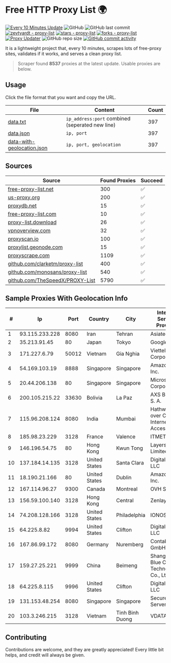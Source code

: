 
# Free HTTP Proxy List 🌍

[![Every 10 Minutes Update](https://github.com/mertguvencli/http-proxy-list/actions/workflows/main.yml/badge.svg?branch=main)](https://github.com/mertguvencli/http-proxy-list/actions/workflows/main.yml)
![GitHub](https://img.shields.io/github/license/mertguvencli/http-proxy-list)
![GitHub last commit](https://img.shields.io/github/last-commit/mertguvencli/http-proxy-list)
[![zevtyardt - proxy-list](https://img.shields.io/static/v1?label=zevtyardt&message=proxy-list&color=blue&logo=github)](https://github.com/zevtyardt/proxy-list "Go to GitHub repo")
[![stars - proxy-list](https://img.shields.io/github/stars/zevtyardt/proxy-list?style=social)](https://github.com/zevtyardt/proxy-list)
[![forks - proxy-list](https://img.shields.io/github/forks/zevtyardt/proxy-list?style=social)](https://github.com/zevtyardt/proxy-list)
[![Proxy Updater](https://github.com/zevtyardt/proxy-list/workflows/Proxy%20Updater/badge.svg)](https://github.com/zevtyardt/proxy-list/actions?query=workflow:"Proxy+Updater")
![GitHub repo size](https://img.shields.io/github/repo-size/zevtyardt/proxy-list)
[![GitHub commit activity](https://img.shields.io/github/commit-activity/m/zevtyardt/proxy-list?logo=commits)](https://github.com/zevtyardt/proxy-list/commits/main)

It is a lightweight project that, every 10 minutes, scrapes lots of free-proxy sites, validates if it works, and serves a clean proxy list.

> Scraper found **8537** proxies at the latest update. Usable proxies are below.

## Usage

Click the file format that you want and copy the URL.

|File|Content|Count|
|----|-------|-----|
|[data.txt](https://raw.githubusercontent.com/mertguvencli/http-proxy-list/main/proxy-list/data.txt)|`ip_address:port` combined (seperated new line)|397|
|[data.json](https://raw.githubusercontent.com/mertguvencli/http-proxy-list/main/proxy-list/data.json)|`ip, port`|397|
|[data-with-geolocation.json](https://raw.githubusercontent.com/mertguvencli/http-proxy-list/main/proxy-list/data-with-geolocation.json)|`ip, port, geolocation`|397|

## Sources

|Source|Found Proxies|Succeed|
|------|-------------|-------|
|[free-proxy-list.net](https://free-proxy-list.net)|300|✅|
|[us-proxy.org](https://www.us-proxy.org)|200|✅|
|[proxydb.net](http://proxydb.net)|15|✅|
|[free-proxy-list.com](https://free-proxy-list.com/?page=&port=&type%5B%5D=http&type%5B%5D=https&up_time=0&search=Search)|10|✅|
|[proxy-list.download](https://www.proxy-list.download/HTTP)|26|✅|
|[vpnoverview.com](https://vpnoverview.com/privacy/anonymous-browsing/free-proxy-servers)|32|✅|
|[proxyscan.io](https://www.proxyscan.io)|100|✅|
|[proxylist.geonode.com](https://proxylist.geonode.com/api/proxy-list?limit=300&page=1&sort_by=lastChecked&sort_type=desc&protocols=http,https)|15|✅|
|[proxyscrape.com](https://api.proxyscrape.com/v2/?request=displayproxies&protocol=http&timeout=10000&country=all&ssl=all&anonymity=all)|1109|✅|
|[github.com/clarketm/proxy-list](https://raw.githubusercontent.com/clarketm/proxy-list/master/proxy-list-raw.txt)|400|✅|
|[github.com/monosans/proxy-list](https://raw.githubusercontent.com/monosans/proxy-list/main/proxies/http.txt)|540|✅|
|[github.com/TheSpeedX/PROXY-List](https://raw.githubusercontent.com/TheSpeedX/PROXY-List/master/http.txt)|5790|✅|


## Sample Proxies With Geolocation Info

|#|Ip|Port|Country|City|Internet Service Provider|
|-|--|----|-------|----|-------------------------|
|1|93.115.233.228|8080|Iran|Tehran|Asiatech|
|2|35.213.91.45|80|Japan|Tokyo|Google LLC|
|3|171.227.6.79|50012|Vietnam|Gia Nghia|Viettel Corporation|
|4|54.169.103.19|8888|Singapore|Singapore|Amazon.com, Inc.|
|5|20.44.206.138|80|Singapore|Singapore|Microsoft Corporation|
|6|200.105.215.22|33630|Bolivia|La Paz|AXS Bolivia S. A.|
|7|115.96.208.124|8080|India|Mumbai|Hathway IP over Cable Internet Access|
|8|185.98.23.229|3128|France|Valence|ITMETRIX|
|9|146.196.54.75|80|Hong Kong|Kwun Tong|Layerstack Limited|
|10|137.184.14.135|3128|United States|Santa Clara|DigitalOcean, LLC|
|11|18.190.21.166|80|United States|Dublin|Amazon.com, Inc.|
|12|167.114.96.27|9300|Canada|Montreal|OVH SAS|
|13|156.59.100.140|3128|Hong Kong|Central|Zenlayer Inc|
|14|74.208.128.166|3128|United States|Philadelphia|IONOS SE|
|15|64.225.8.82|9994|United States|Clifton|DigitalOcean, LLC|
|16|167.86.99.172|8080|Germany|Nuremberg|Contabo GmbH|
|17|159.27.25.221|9999|China|Beimeng|Shanghai Blue Cloud Technology Co., Ltd|
|18|64.225.8.115|9996|United States|Clifton|DigitalOcean, LLC|
|19|131.153.48.254|8080|Singapore|Singapore|Secured Servers LLC|
|20|103.3.246.215|3128|Vietnam|Tinh Binh Duong|VDATA|



## Contributing

Contributions are welcome, and they are greatly appreciated! Every
little bit helps, and credit will always be given.

